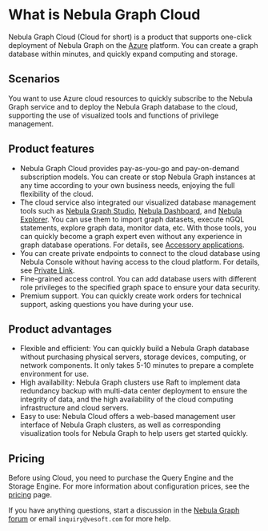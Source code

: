 # What is Nebula Graph Cloud

Nebula Graph Cloud (Cloud for short) is a product that supports one-click deployment of Nebula Graph on the [Azure](https://azure.microsoft.com/en-us/) platform. You can create a graph database within minutes, and quickly expand computing and storage.

## Scenarios

You want to use Azure cloud resources to quickly subscribe to the Nebula Graph service and to deploy the Nebula Graph database to the cloud, supporting the use of visualized tools and functions of privilege management.

## Product features

- Nebula Graph Cloud provides pay-as-you-go and pay-on-demand subscription models. You can create or stop Nebula Graph instances at any time according to your own business needs, enjoying the full flexibility of the cloud.
- The cloud service also integrated our visualized database management tools such as [Nebula Graph Studio](https://nebula-graph.io/products/studio/), [Nebula Dashboard](https://nebula-graph.io/products/dashboard/), and [Nebula Explorer](https://nebula-graph.io/products/explorer/). You can use them to import graph datasets, execute nGQL statements, explore graph data, monitor data, etc. With those tools, you can quickly become a graph expert even without any experience in graph database operations. For details, see [Accessory applications](../nebula-cloud/5.solution/5.1.supporting-application.md).
- You can create private endpoints to connect to the cloud database using Nebula Console without having access to the cloud platform. For details, see [Private Link](../nebula-cloud/5.solution/5.2.connection-configuration-and-use.md).
- Fine-grained access control. You can add database users with different role privileges to the specified graph space to ensure your data security.
- Premium support. You can quickly create work orders for technical support, asking questions you have during your use.

## Product advantages

- Flexible and efficient: You can quickly build a Nebula Graph database without purchasing physical servers, storage devices, computing, or network components. It only takes 5-10 minutes to prepare a complete environment for use.
- High availability: Nebula Graph clusters use Raft to implement data redundancy backup with multi-data center deployment to ensure the integrity of data, and the high availability of the cloud computing infrastructure and cloud servers.
- Easy to use: Nebula Cloud offers a web-based management user interface of Nebula Graph clusters, as well as corresponding visualization tools for Nebula Graph to help users get started quickly.

## Pricing

Before using Cloud, you need to purchase the Query Engine and the Storage Engine. For more information about configuration prices, see the [pricing](https://azuremarketplace.microsoft.com/en-us/marketplace/apps/vesoftcompanylimited1625556994617.nebula_graph_cloud-preview?tab=PlansAndPrice&flightCodes=12a1c403-ede2-4d77-a613-ec545dd441c2) page.

If you have anything questions, start a discussion in the [Nebula Graph forum](https://discuss.nebula-graph.io) or email `inquiry@vesoft.com` for more help.